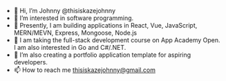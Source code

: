 - 👋 Hi, I’m Johnny @thisiskazejohnny
- 👀 I’m interested in software programming.
- 🌱 Presently, I am building applications in React, Vue, JavaScript, MERN/MEVN, Express, Mongoose, Node.js
- 🌱 I am taking the full-stack development course on App Academy Open. I am also interested in Go and C#/.NET.
- 💞️ I’m also creating a portfolio application template for aspiring developers.
- 📫 How to reach me thisiskazejohnny@gmail.com

<!---
thisiskazejohnny/thisiskazejohnny is a ✨ special ✨ repository because its `README.md` (this file) appears on your GitHub profile.
You can click the Preview link to take a look at your changes.
--->
